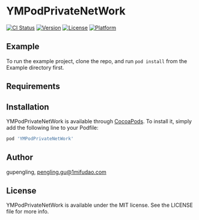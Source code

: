 # YMPodPrivateNetWork

[![CI Status](https://img.shields.io/travis/gupengling/YMPodPrivateNetWork.svg?style=flat)](https://travis-ci.org/gupengling/YMPodPrivateNetWork)
[![Version](https://img.shields.io/cocoapods/v/YMPodPrivateNetWork.svg?style=flat)](https://cocoapods.org/pods/YMPodPrivateNetWork)
[![License](https://img.shields.io/cocoapods/l/YMPodPrivateNetWork.svg?style=flat)](https://cocoapods.org/pods/YMPodPrivateNetWork)
[![Platform](https://img.shields.io/cocoapods/p/YMPodPrivateNetWork.svg?style=flat)](https://cocoapods.org/pods/YMPodPrivateNetWork)

## Example

To run the example project, clone the repo, and run `pod install` from the Example directory first.

## Requirements

## Installation

YMPodPrivateNetWork is available through [CocoaPods](https://cocoapods.org). To install
it, simply add the following line to your Podfile:

```ruby
pod 'YMPodPrivateNetWork'
```

## Author

gupengling, pengling.gu@1mifudao.com

## License

YMPodPrivateNetWork is available under the MIT license. See the LICENSE file for more info.
